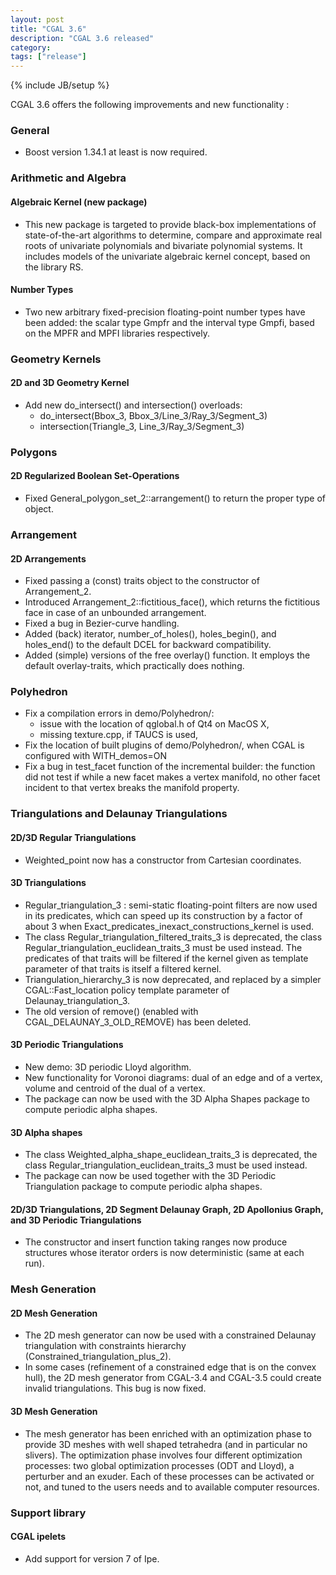 ```yaml
---
layout: post
title: "CGAL 3.6"
description: "CGAL 3.6 released"
category:
tags: ["release"]
---
```

{% include JB/setup %}
<p>
  CGAL 3.6 offers the following improvements and new functionality : </p>

<h3>General</h3>

<ul><li> Boost version 1.34.1 at least is now required.</ul>


<h3>Arithmetic and Algebra</h3>

<h4>Algebraic Kernel (new package)</h4>

<ul>
  <li> This new package is targeted to provide black-box implementations of
    state-of-the-art algorithms to determine, compare and approximate real
    roots of univariate polynomials and bivariate polynomial systems. It
    includes models of the univariate algebraic kernel concept, based on
    the library RS. </li>
</ul>

<h4>Number Types</h4>

<ul>
  <li>Two new arbitrary fixed-precision floating-point number types have been
    added: the scalar type Gmpfr and the interval type Gmpfi, based on the
    MPFR and MPFI libraries respectively. </li>
</ul>


<h3>Geometry Kernels</h3>

<h4>2D and 3D Geometry Kernel</h4>
<ul>
  <li> Add new do_intersect() and intersection() overloads:
    <ul>
      <li> do_intersect(Bbox_3, Bbox_3/Line_3/Ray_3/Segment_3) </li>
      <li> intersection(Triangle_3, Line_3/Ray_3/Segment_3) </li>
    </ul> </li>
</ul>

<h3>Polygons</h3>

<h4>2D Regularized Boolean Set-Operations</h4>
<ul>
  <li> Fixed General_polygon_set_2::arrangement() to return the proper type
    of object. </li>
</ul>


<h3>Arrangement</h3>

<h4>2D Arrangements</h4>

<ul><li> Fixed passing a (const) traits object to the constructor of Arrangement_2. </li>

  <li> Introduced Arrangement_2::fictitious_face(), which returns the fictitious
    face in case of an unbounded arrangement. </li>

  <li> Fixed a bug in Bezier-curve handling. </li>

  <li> Added (back) iterator, number_of_holes(), holes_begin(), and holes_end()
    to the default DCEL for backward compatibility. </li>

  <li> Added (simple) versions of the free overlay() function. It employs the
    default overlay-traits, which practically does nothing. </li>
</ul>

<h3> Polyhedron</h3>
<ul>
  <li> Fix a compilation errors in demo/Polyhedron/:
    <ul>
      <li> issue with the location of qglobal.h of Qt4 on MacOS X, </li>
      <li> missing texture.cpp, if TAUCS is used, </li>
    </ul> </li>
  <li> Fix the location of built plugins of demo/Polyhedron/, when CGAL is
    configured with WITH_demos=ON </li>
  <li> Fix a bug in test_facet function of the incremental builder:
    the function did not test if while a new facet makes a vertex manifold,
    no other facet incident to that vertex breaks the manifold property. </li>
</ul>

<h3>Triangulations and Delaunay Triangulations</h3>

<h4>2D/3D Regular Triangulations</h4>

<ul><li> Weighted_point now has a constructor from Cartesian coordinates. </li>
</ul>

<h4>3D Triangulations</h4>

<ul><li> Regular_triangulation_3 : semi-static floating-point filters are now used
    in its predicates, which can speed up its construction by a factor of about 3
    when Exact_predicates_inexact_constructions_kernel is used. </li>

  <li> The class Regular_triangulation_filtered_traits_3 is deprecated, the class
    Regular_triangulation_euclidean_traits_3 must be used instead. The
    predicates of that traits will be filtered if the kernel given as template
    parameter of that traits is itself a filtered kernel. </li>

  <li> Triangulation_hierarchy_3 is now deprecated, and replaced by a simpler
    CGAL::Fast_location policy template parameter of Delaunay_triangulation_3. </li>

  <li> The old version of remove() (enabled with CGAL_DELAUNAY_3_OLD_REMOVE)
    has been deleted. </li>
</ul>

<h4>3D Periodic Triangulations</h4>

<ul><li> New demo: 3D periodic Lloyd algorithm.</li>

  <li> New functionality for Voronoi diagrams: dual of an edge and of a vertex,
    volume and centroid of the dual of a vertex. </li>

  <li> The package can now be used with the 3D Alpha Shapes package to compute
    periodic alpha shapes. </li>
</ul>

<h4>3D Alpha shapes</h4>

<ul><li> The class Weighted_alpha_shape_euclidean_traits_3 is deprecated, the class
    Regular_triangulation_euclidean_traits_3 must be used instead. </li>

  <li> The package can now be used together with the 3D Periodic Triangulation
    package to compute periodic alpha shapes. </li>
</ul>

<h4>2D/3D Triangulations, 2D Segment Delaunay Graph, 2D Apollonius Graph,
  and 3D Periodic Triangulations</h4>

<ul><li>The constructor and insert function taking ranges now produce
    structures whose iterator orders is now deterministic (same at each
    run). </li>
</ul>


<h3>Mesh Generation</h3>

<h4>2D Mesh Generation</h4>

<ul><li> The 2D mesh generator can now be used with a constrained Delaunay
    triangulation with constraints hierarchy
    (Constrained_triangulation_plus_2). </li>
  <li> In some cases (refinement of a constrained edge that is on the
    convex hull), the 2D mesh generator from CGAL-3.4 and CGAL-3.5
    could create invalid triangulations. This bug is now fixed. </li>
</ul>

<h4>3D Mesh Generation</h4>

<ul><li> The mesh generator has been enriched with an optimization phase to
    provide 3D meshes with well shaped tetrahedra (and in particular no
    slivers).  The optimization phase involves four different optimization
    processes: two global optimization processes (ODT and Lloyd), a
    perturber and an exuder. Each of these processes can be activated or
    not, and tuned to the users needs and to available computer resources. </li>
</ul>

<h3>Support library</h3>

<h4>CGAL ipelets</h4>

<ul><li> Add support for version 7 of Ipe. </li>
</ul>

